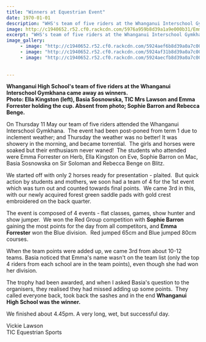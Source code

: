 ```yaml
---
title: "Winners at Equestrian Event"
date: 1970-01-01
description: "WHS's team of five riders at the Whanganui Interschool Gymkhana came away as winners..."
image: http://c1940652.r52.cf0.rackcdn.com/5976a959b8d39a1a9e000b31/Emma-cup--2-others-webwith-ribbons--LW.jpg
excerpt: "WHS's team of five riders at the Whanganui Interschool Gymkhana came away as winners."
image_gallery:
     - image: "http://c1940652.r52.cf0.rackcdn.com/5924aef6b8d39a0a7c00076c/4-whs-girls-on-horses.jpg"
     - image: "http://c1940652.r52.cf0.rackcdn.com/5924af31b8d39a0a7c000770/Emma-Forrester-holding-cup-and-ribbons.jpg"
     - image: "http://c1940652.r52.cf0.rackcdn.com/5924aecfb8d39a0a7c000768/Emma-cup--2-others-with-ribbons--LW.jpg"
    
    
---
```


<p><strong>Whanganui High School's team of five riders at the Whanganui Interschool Gymkhana came away as winners.<br />Photo: Ella Kingston (left), Basia Sosnowska, TIC Mrs Lawson and Emma Forrester holding the cup. Absent from photo; Sophie Barron and Rebecca Benge.</strong></p>
<p>On Thursday 11 May our team of five riders attended the Whanganui Interschool Gymkhana. &nbsp;The event had been post-poned from term 1 due to inclement weather; and Thursday the weather was no better! It was showery in the morning, and became torrential. &nbsp;The girls and horses were soaked but their enthusiasm never waned! &nbsp;The students who attended were Emma Forrester on Herb, Ella Kingston on Eve, Sophie Barron on Mac, Basia Sosnowska on Sir Soloman and Rebecca Benge on Blitz.&nbsp;</p>
<p>We started off with only 2 horses ready for presentation - plaited. &nbsp;But quick action by students and mothers, we soon had a team of 4 for the 1st event which was turn out and counted towards final points. &nbsp;We came 3rd in this, with our newly acquired forest green saddle pads with gold crest embroidered on the back quarter.&nbsp;</p>
<p>The event is composed of 4 events - flat classes, games, show hunter and show jumper. &nbsp;We won the Red Group competition with <strong>Sophie Barron</strong> gaining the most points for the day from all competitors, and <strong>Emma Forrester</strong> won the Blue division. &nbsp;Red jumped 65cm and Blue jumped 80cm courses.&nbsp;</p>
<p>When the team points were added up, we came 3rd from about 10-12 teams. Basia noticed that Emma's name wasn't on the team list (only the top 4 riders from each school are in the team points), even though she had won her division.&nbsp;</p>
<p>The trophy had been awarded, and when I asked Basia's question to the organisers, they realised they had missed adding up some points. &nbsp;They called everyone back, took back the sashes and in the end <strong>Whanganui High School was the winner.&nbsp;</strong></p>
<p>We finished about 4.45pm. A very long, wet, but successful day.&nbsp;</p>
<p>Vickie Lawson<br />TIC Equestrian Sports&nbsp;</p>

